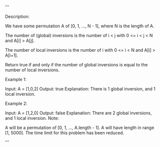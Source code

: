 '''

Description:

We have some permutation A of [0, 1, ..., N - 1], where N is the length of A.

The number of (global) inversions is the number of i < j with 0 <= i < j < N and A[i] > A[j].

The number of local inversions is the number of i with 0 <= i < N and A[i] > A[i+1].

Return true if and only if the number of global inversions is equal to the number of local inversions.

Example 1:

Input: A = [1,0,2]
Output: true
Explanation: There is 1 global inversion, and 1 local inversion.



Example 2:

Input: A = [1,2,0]
Output: false
Explanation: There are 2 global inversions, and 1 local inversion.
Note:

A will be a permutation of [0, 1, ..., A.length - 1].
A will have length in range [1, 5000].
The time limit for this problem has been reduced.

'''